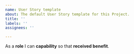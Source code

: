 ```yaml
---
name: User Story template
about: The default User Story template for this Project.
title: ''
labels: ''
assignees: ''

---
```


As a **role** I can **capability** so that **received benefit**.
